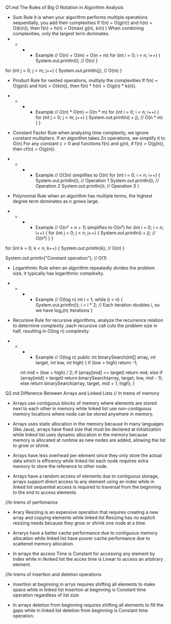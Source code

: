 Q1.md 
                   The Rules of Big O Notation in Algorithm Analysis
* Sum Rule it is when your algorithm performs multiple operations sequentially, you add their complexities   If f(n) = O(g(n)) and h(n) = O(k(n)), then f(n) + h(n) = O(max( g(n), k(n) ) When combining complexities, only the largest term dominates.
* * * * Example
// O(n) + O(m) = O(n + m)
for (int i = 0; i < n; i++) {
    System.out.println(i); // O(n)
}

for (int j = 0; j < m; j++) {
    System.out.println(j); // O(m)
} 

*  Product Rule for nested operations, multiply the complexities If f(n) = O(g(n)) and h(n) = O(k(n)), then f(n) * h(n) = O(g(n) * k(n)). 
 * * * * Example
 // O(n) * O(m) = O(n * m)
for (int i = 0; i < n; i++) {
    for (int j = 0; j < m; j++) {
        System.out.println(i + j); // O(n * m)
    }
}

* Constant Factor Rule when analyzing time complexity, we ignore constant multipliers. If an algorithm takes 2n operations, we simplify it to O(n) For any constant c > 0 and functions f(n) and g(n), if f(n) = O(g(n)), then cf(n) = O(g(n)).
* * * * Example
// O(3n) simplifies to O(n)
for (int i = 0; i < n; i++) {
    System.out.println(i); // Operation 1
    System.out.println(i); // Operation 2
    System.out.println(i); // Operation 3
}
* Polynomial Rule when an algorithm has multiple terms, the highest degree term dominates as n grows large.
* * * * Example
// O(n² + n + 1) simplifies to O(n²)
for (int i = 0; i < n; i++) {
    for (int j = 0; j < n; j++) {
        System.out.println(i + j); // O(n²)
    }
}

for (int k = 0; k < n; k++) {
    System.out.println(k); // O(n)
}

System.out.println("Constant operation"); // O(1)

* Logarithmic Rule when an algorithm repeatedly divides the problem size, it typically has logarithmic complexity.
* * * * Example
// O(log n)
int i = 1;
while (i < n) {
    System.out.println(i);
    i = i * 2; // Each iteration doubles i, so we have log₂(n) iterations
}

* Recursive Rule for recursive algorithms, analyze the recurrence relation to determine complexity ,each recursive call cuts the problem size in half, resulting in O(log n) complexity.
* * * * Example
// O(log n)
public int binarySearch(int[] array, int target, int low, int high) {
    if (low > high) return -1;
    
    int mid = (low + high) / 2;
    if (array[mid] == target) return mid;
    else if (array[mid] > target) 
        return binarySearch(array, target, low, mid - 1);
    else 
        return binarySearch(array, target, mid + 1, high);
}









Q2.md
                                     Difference Between Arrays and Linked Lists
// In trems of memory
* Arrays use contiguous blocks of memory where elements are stored next to each other in memory while linked list use non-contiguous memory locations where  node can be stored anywhere in memory.

* Arrays uses static allocation in the  memory  because  In many languages (like Java), arrays have fixed size that must be declared at initialization while linked list uses dynamic allocation in the memory because memory is allocated at runtime as new nodes are added, allowing the list to grow or shrink.

* Arrays have less overhead per element since they only store the actual data which is efficency while linked list each node requires extra memory to store the reference to other node.

* Arrays have a random access of elements  due to contiguous storage, arrays support direct access to any element using an index while in linked list sequential access is  required to  traversal from the beginning to the end to access elements.

//In trems of perfomance

* Arary Resizing is  an expensive operation that requires creating a new array and copying elements while linked list Resizing has no explicit resizing needs because they grow or shrink one node at a time.

* Arrarys have  a better cache performance due to contiguous memory allocation while linked list have poorer cache performance due to scattered memory allocation.

*  In arrays the access Time is  Constant  for accessing any element by index while in liknked list the acces time is Linear  to access an arbitrary element.

//In trems of insertion and deletion operations

* Insertion at beginning in arrys requires shifting all elements to make space while in linked list Insertion at beginning is Constant time operation regardless of list size

* In arrays deletion from beginning requires shifting all elements to fill the gaps while in linked list deletion from beginning is Constant time operation.
 

